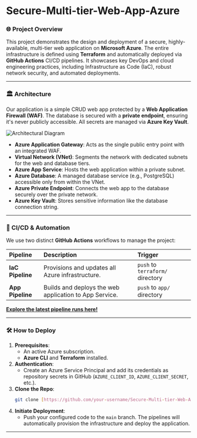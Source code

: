 # Secure-Multi-tier-Web-App-Azure

### 🌐 Project Overview

This project demonstrates the design and deployment of a secure, highly-available, multi-tier web application on **Microsoft Azure**. The entire infrastructure is defined using **Terraform** and automatically deployed via **GitHub Actions** CI/CD pipelines. It showcases key DevOps and cloud engineering practices, including Infrastructure as Code (IaC), robust network security, and automated deployments.

---

### 🏛️ Architecture

Our application is a simple CRUD web app protected by a **Web Application Firewall (WAF)**. The database is secured with a **private endpoint**, ensuring it's never publicly accessible. All secrets are managed via **Azure Key Vault**.

![Architectural Diagram](https://i.imgur.com/your-diagram-image-link.png)

* **Azure Application Gateway**: Acts as the single public entry point with an integrated WAF.
* **Virtual Network (VNet)**: Segments the network with dedicated subnets for the web and database tiers.
* **Azure App Service**: Hosts the web application within a private subnet.
* **Azure Database**: A managed database service (e.g., PostgreSQL) accessible only from within the VNet.
* **Azure Private Endpoint**: Connects the web app to the database securely over the private network.
* **Azure Key Vault**: Stores sensitive information like the database connection string.

---

### 🚀 CI/CD & Automation

We use two distinct **GitHub Actions** workflows to manage the project:

| Pipeline | Description | Trigger |
| :--- | :--- | :--- |
| **IaC Pipeline** | Provisions and updates all Azure infrastructure. | `push` to `terraform/` directory |
| **App Pipeline** | Builds and deploys the web application to App Service. | `push` to `app/` directory |

[**Explore the latest pipeline runs here!**](https://github.com/your-username/Secure-Multi-tier-Web-App-Azure/actions)

---

### 🛠️ How to Deploy

1.  **Prerequisites**:
    * An active Azure subscription.
    * **Azure CLI** and **Terraform** installed.
2.  **Authentication**:
    * Create an Azure Service Principal and add its credentials as repository secrets in GitHub (`AZURE_CLIENT_ID`, `AZURE_CLIENT_SECRET`, etc.).
3.  **Clone the Repo**:
    ```sh
    git clone [https://github.com/your-username/Secure-Multi-tier-Web-App-Azure.git](https://github.com/your-username/Secure-Multi-tier-Web-App-Azure.git)
    ```
4.  **Initiate Deployment**:
    * Push your configured code to the `main` branch. The pipelines will automatically provision the infrastructure and deploy the application.

---
